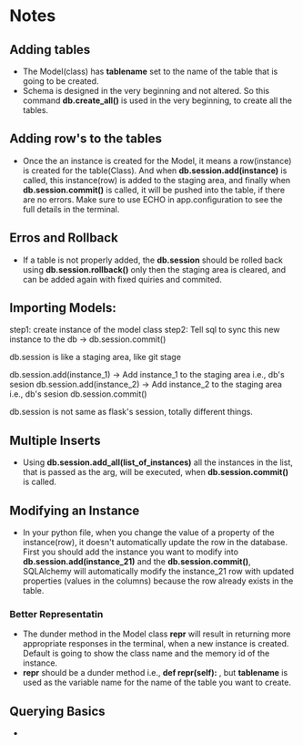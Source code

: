 # Notes


## Adding tables
- The Model(class) has __tablename__ set to the name of the table that is going to be created. 
- Schema is designed in the very beginning and not altered. So this command **db.create_all()** is used in the very beginning, to create all the tables.
  
## Adding row's to the tables
- Once the an instance is created for the Model, it means a row(instance) is created for the table(Class). And when **db.session.add(instance)** is called, this instance(row) is added to the staging area, and finally when **db.session.commit()** is called, it will be pushed into the table, if there are no errors. Make sure to use ECHO in app.configuration to see the full details in the terminal.

## Erros and Rollback
- If a table is not properly added, the **db.session** should be rolled back using **db.session.rollback()** only then the staging area is cleared, and can be added again with fixed quiries and commited.

## Importing Models:

step1: create instance of the model class
step2: Tell sql to sync this new instance to the db -> db.session.commit()

db.session is like a staging area, like git stage

db.session.add(instance_1) -> Add instance_1 to the staging area i.e., db's sesion
db.session.add(instance_2) -> Add instance_2 to the staging area i.e., db's sesion
db.session.commit()

db.session is not same as flask's session, totally different things.


## Multiple Inserts

- Using **db.session.add_all(list_of_instances)** all the instances in the list, that is passed as the arg, will be executed, when **db.session.commit()** is called.

## Modifying an Instance

- In your python file, when you change the value of a property of the instance(row), it doesn't automatically update the row in the database. First you should add the instance you want to modify into **db.session.add(instance_21)** and the **db.session.commit()**, SQLAlchemy will automatically modify the instance_21 row with updated properties (values in the columns) because the row already exists in the table.
  
### Better Representatin

- The dunder method in the Model class **__repr__** will result in returning more appropriate responses in the terminal, when a new instance is created. Default is going to show the class name and the memory id of the instance.
- **__repr__** should be a dunder method i.e., **def __repr__(self):** , but **__tablename__** is used as the variable name for the name of the table you want to create.

## Querying Basics

- 